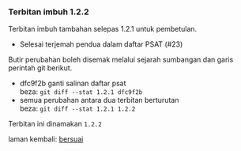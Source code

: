 ---
---

### Terbitan imbuh 1.2.2

Terbitan imbuh tambahan selepas 1.2.1 untuk pembetulan.

- Selesai terjemah pendua dalam daftar PSAT (#23)

Butir perubahan boleh disemak melalui sejarah sumbangan
dan garis perintah git berikut.

- dfc9f2b ganti salinan daftar psat  
beza: `git diff --stat 1.2.1 dfc9f2b`
- semua perubahan antara dua terbitan berturutan  
beza: `git diff --stat 1.2.1 1.2.2`

Terbitan ini dinamakan `1.2.2`

laman kembali: [bersuai][0]

  [0]: ../bersuai.md
